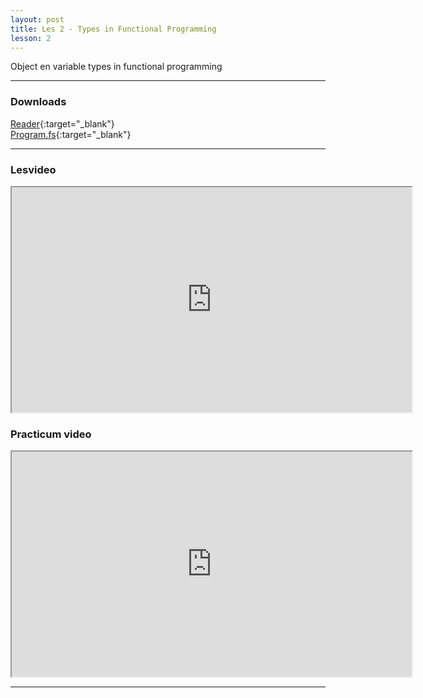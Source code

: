 ```yaml
---
layout: post
title: Les 2 - Types in Functional Programming
lesson: 2
---
```


Object en variable types in functional programming

***

### Downloads

[Reader](https://drive.google.com/file/d/142CveLxf9WPkJCY8x_TmW-yKkJPJFdpa/view?usp=sharing){:target="_blank"}  
[Program.fs](https://drive.google.com/file/d/1pBxpB780Xh_hk4NAA2ZhGkB3AlB2kRMu/view?usp=sharing){:target="_blank"}

***

### Lesvideo

<iframe src="https://drive.google.com/file/d/1D2hWZFeooyAeTEmuQ76q88_PMFU8e-Jx/preview" width="640" height="360" allowFullScreen allow="accelerometer; autoplay; encrypted-media; gyroscope; picture-in-picture"></iframe>

### Practicum video

<iframe src="https://drive.google.com/file/d/1NqTSkNE2M8Tnp-EB9MmzjwbH-VYRSlxz/preview" width="640" height="360" allowFullScreen allow="accelerometer; autoplay; encrypted-media; gyroscope; picture-in-picture"></iframe>

***